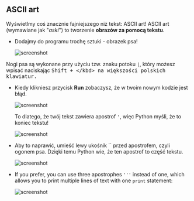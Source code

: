 ## ASCII art

Wyświetlmy coś znacznie fajniejszego niż tekst: ASCII art! ASCII art (wymawiane jak "*aski*") to tworzenie **obrazów za pomocą tekstu**.

+ Dodajmy do programu trochę sztuki - obrazek psa!
    
    ![screenshot](images/me-dog.png)

Nogi psa są wykonane przy użyciu tzw. znaku potoku `|`, który możesz wpisać naciskając <kbd>Shift + \</kbd> na większości polskich klawiatur.

+ Kiedy klikniesz przycisk **Run** zobaczysz, że w twoim nowym kodzie jest błąd.
    
    ![screenshot](images/me-dog-bug.png)
    
    To dlatego, że twój tekst zawiera apostrof `'`, więc Python myśli, że to koniec tekstu!
    
    ![screenshot](images/me-dog-quote.png)

+ Aby to naprawić, umieść lewy ukośnik `` przed apostrofem, czyli ogonem psa. Dzięki temu Python wie, że ten apostrof to część tekstu.
    
    ![screenshot](images/me-dog-bug-fix.png)

+ If you prefer, you can use three apostrophes `'''` instead of one, which allows you to print multiple lines of text with one `print` statement:
    
    ![screenshot](images/me-dog-triple-quote.png)